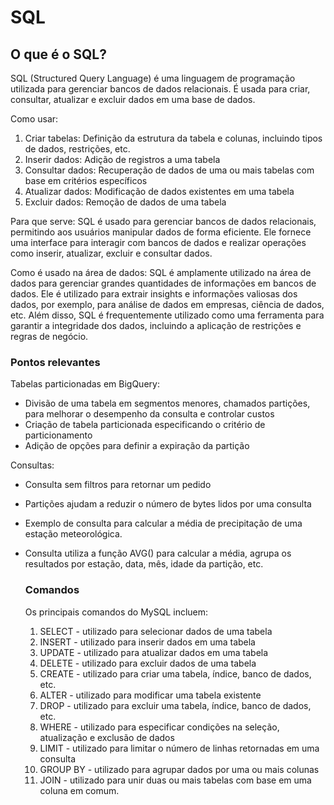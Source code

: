 <h1>SQL</h1>



<h2>O que é o SQL?</h2>

SQL (Structured Query Language) é uma linguagem de programação utilizada para gerenciar bancos de dados relacionais. É usada para criar, consultar, atualizar e excluir dados em uma base de dados.

Como usar:

1. Criar tabelas: Definição da estrutura da tabela e colunas, incluindo tipos de dados, restrições, etc.
2. Inserir dados: Adição de registros a uma tabela
3. Consultar dados: Recuperação de dados de uma ou mais tabelas com base em critérios específicos
4. Atualizar dados: Modificação de dados existentes em uma tabela
5. Excluir dados: Remoção de dados de uma tabela

Para que serve: SQL é usado para gerenciar bancos de dados relacionais, permitindo aos usuários manipular dados de forma eficiente. Ele fornece uma interface para interagir com bancos de dados e realizar operações como inserir, atualizar, excluir e consultar dados.

Como é usado na área de dados: SQL é amplamente utilizado na área de dados para gerenciar grandes quantidades de informações em bancos de dados. Ele é utilizado para extrair insights e informações valiosas dos dados, por exemplo, para análise de dados em empresas, ciência de dados, etc. Além disso, SQL é frequentemente utilizado como uma ferramenta para garantir a integridade dos dados, incluindo a aplicação de restrições e regras de negócio.

<h3>Pontos relevantes</h3>

Tabelas particionadas em BigQuery:

- Divisão de uma tabela em segmentos menores, chamados partições, para melhorar o desempenho da consulta e controlar custos
- Criação de tabela particionada especificando o critério de particionamento
- Adição de opções para definir a expiração da partição

Consultas:

- Consulta sem filtros para retornar um pedido

- Partições ajudam a reduzir o número de bytes lidos por uma consulta

- Exemplo de consulta para calcular a média de precipitação de uma estação meteorológica.

- Consulta utiliza a função AVG() para calcular a média, agrupa os resultados por estação, data, mês, idade da partição, etc.

  <h3>Comandos</h3>

  Os principais comandos do MySQL incluem:

  1. SELECT - utilizado para selecionar dados de uma tabela
  2. INSERT - utilizado para inserir dados em uma tabela
  3. UPDATE - utilizado para atualizar dados em uma tabela
  4. DELETE - utilizado para excluir dados de uma tabela
  5. CREATE - utilizado para criar uma tabela, índice, banco de dados, etc.
  6. ALTER - utilizado para modificar uma tabela existente
  7. DROP - utilizado para excluir uma tabela, índice, banco de dados, etc.
  8. WHERE - utilizado para especificar condições na seleção, atualização e exclusão de dados
  9. LIMIT - utilizado para limitar o número de linhas retornadas em uma consulta
  10. GROUP BY - utilizado para agrupar dados por uma ou mais colunas
  11. JOIN - utilizado para unir duas ou mais tabelas com base em uma coluna em comum.